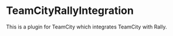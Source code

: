 TeamCityRallyIntegration
========================

This is a plugin for TeamCity which integrates TeamCity with Rally. 

